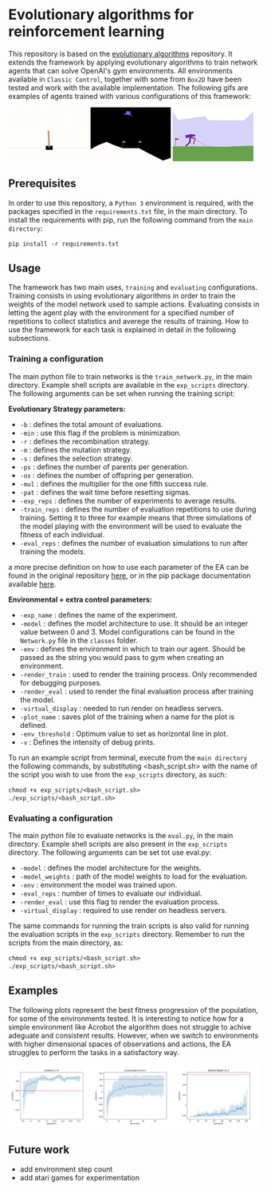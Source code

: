 # Evolutionary algorithms for reinforcement learning

This repository is based on the <a href="https://github.com/OhGreat/evolutionary_algorithms">evolutionary algorithms</a> repository. It extends the framework by applying evolutionary algorithms to train network agents that can solve OpenAI's gym environments. All environments available in `Classic Control`, together with some from `Box2D` have been tested and work with the available implementation. The following gifs are examples of agents trained with various configurations of this framework:

<p float="left">
  <img src="https://github.com/OhGreat/es_for_rl_experimentation/blob/main/readme_aux/cartpole_c.gif" width="32%" />
  <img src="https://github.com/OhGreat/es_for_rl_experimentation/blob/main/readme_aux/lunar_lander_c.gif" width="32%" /> 
  <img src="https://github.com/OhGreat/es_for_rl_experimentation/blob/main/readme_aux/walker_c.gif" width="32%" />
</p>

## Prerequisites

In order to use this repository, a `Python 3` environment is required, with the packages specified in the `requirements.txt` file, in the main directory. To install the requirements with pip, run the following command from the `main directory`:
```
pip install -r requirements.txt
```

## Usage

The framework has two main uses, `training` and `evaluating` configurations. Training consists in using evolutionary algorithms in order to train the weights of the model network used to sample actions. Evaluating consists in letting the agent play with the environment for a specified number of repetitions to collect statistics and averege the results of training. How to use the framework for each task is explained in detail in the following subsections.

### Training a configuration

The main python file to train networks is the `train_network.py`, in the main directory. Example shell scripts are available in the `exp_scripts` directory. The following arguments can be set when running the training script: 

**Evolutionary Strategy parameters:**
- `-b` : defines the total amount of evaluations.
- `-min` : use this flag if the problem is minimization.
- `-r` : defines the recombination strategy.
- `-m` : defines the mutation strategy.
- `-s` : defines the selection strategy.
- `-ps` : defines the number of parents per generation.
- `-os` : defines the number of offspring per generation.
- `-mul` : defines the multiplier for the one fifth success rule.
- `-pat` : defines the wait time before resetting sigmas.
- `-exp_reps` : defines the number of experiments to average results.
- `-train_reps` : defines the number of evaluation repetitions to use during training. Setting it to three for example means that three simulations of the model playing with the environment will be used to evaluate the fitness of each individual.
- `-eval_reps` : defines the number of evaluation simulations to run after training the models.

a more precise definition on how to use each parameter of the EA can be found in the original repository <a href="https://github.com/OhGreat/evolutionary_algorithms">here</a>, or in the pip package documentation available <a href="https://pypi.org/project/EA-framework-OhGreat/">here</a>.

**Environmental + extra control parameters:**
- `-exp_name` : defines the name of the experiment.
- `-model` : defines the model architecture to use. It should be an integer value between 0 and 3. Model configurations can be found in the `Network.py` file  in the `classes` folder. 
- `-env` : defines the environment in which to train our agent. Should be passed as the string you would pass to gym when creating an environment.
- `-render_train` : used to render the training process. Only recommended for debugging purposes.
- `-render_eval` : used to render the final evaluation process after training the model.
- `-virtual_display` : needed to run render on headless servers.
- `-plot_name` : saves plot of the training when a name for the plot is defined.
- `-env_threshold` : Optimum value to set as horizontal line in plot.
- `-v` : Defines the intensity of debug prints.

To run an example script from terminal, execute from the `main directory` the following commands, by substituting <bash_script.sh> with the name of the script you wish to use from the `exp_scripts` directory, as such: 
```
chmod +x exp_scripts/<bash_script.sh>
./exp_scripts/<bash_script.sh>
```

### Evaluating a configuration

The main python file to evaluate networks is the `eval.py`, in the main directory. Example shell scripts are also present in the `exp_scripts` directory. The following arguments can be set tot use eval.py:

- `-model` : defines the model architecture for the weights.
- `-model_weights` : path of the model weights to load for the evaluation.
- `-env` : environment the model was trained upon.
- `-eval_reps` : number of times to evaluate our individual.
- `-render_eval` : use this flag to render the evaluation process.
- `-virtual_display` : required to use render on headless servers.

The same commands for running the train scripts is also valid for running the evaluation scripts in the `exp_scripts` directory. Remember to run the scripts from the main directory, as:
```
chmod +x exp_scripts/<bash_script.sh>
./exp_scripts/<bash_script.sh>
```

## Examples
The following plots represent the best fitness progression of the population, for some of the environments tested. It is interesting to notice how for a simple environment like Acrobot the algorithm does not struggle to achive adeguate and consistent results. However, when we switch to environments with higher dimensional spaces of observations and actions, the EA struggles to perform the tasks in a satisfactory way. 

<img src="https://github.com/OhGreat/es_for_rl_experimentation/blob/main/readme_aux/example_trainings.png" />

## Future work

- add environment step count
- add atari games for experimentation

